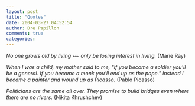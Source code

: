 ```yaml
---
layout: post
title: "Quotes"
date: 2004-03-27 04:52:54
author: Dre Papillon
comments: true
categories: 
---
```



*No one grows old by living ~~ only be losing interest in living.*  (Marie Ray)

*When I was a child, my mother said to me, "If you become a soldier you'll be a general.  If you become a monk you'll end up as the pope."  Instead I became a  painter and wound up as Picasso.*  (Pablo Picasso)

*Politicians are the same all over. They promise to build bridges even where there are no rivers.*  (Nikita Khrushchev)